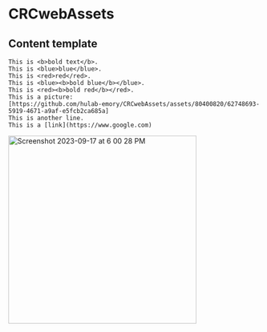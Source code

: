 # CRCwebAssets

## Content template
````
This is <b>bold text</b>.
This is <blue>blue</blue>.
This is <red>red</red>.
This is <blue><b>bold blue</b></blue>.
This is <red><b>bold red</b></red>.
This is a picture: 
[https://github.com/hulab-emory/CRCwebAssets/assets/80400820/62748693-5919-4671-a9af-e5fcb2ca685a]
This is another line.
This is a [link](https://www.google.com)
````

<img width="375" alt="Screenshot 2023-09-17 at 6 00 28 PM" src="https://github.com/hulab-emory/CRCwebAssets/assets/80400820/06a85466-0b85-45e0-9a0a-6e01e2aeb246">
